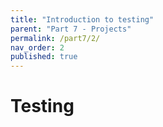 ```yaml
---
title: "Introduction to testing"
parent: "Part 7 - Projects"
permalink: /part7/2/
nav_order: 2
published: true
---
```


# Testing

